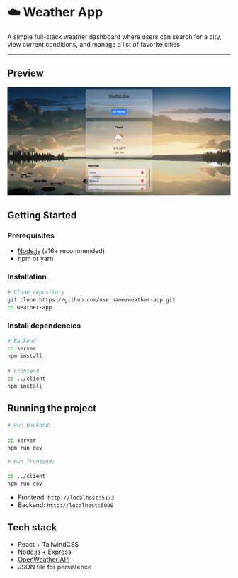 # ☁️ Weather App

A simple full-stack weather dashboard where users can search for a city, view current conditions, and manage a list of favorite cities.

---

## Preview

<img src="client/public/screenshot.png" alt="Weather App Screenshot" width="1000"/>

## Getting Started

### Prerequisites

- [Node.js](https://nodejs.org/) (v16+ recommended)
- npm or yarn

### Installation

```bash
# Clone repository
git clone https://github.com/username/weather-app.git
cd weather-app
```

### Install dependencies

```bash
# Backend
cd server
npm install

# Frontend
cd ../client
npm install
```

## Running the project

```bash
# Run backend:

cd server
npm run dev
```

```bash
# Run frontend:

cd ../client
npm run dev
```

- Frontend: `http://localhost:5173`
- Backend: `http://localhost:5000`

## Tech stack

- React + TailwindCSS
- Node.js + Express
- [OpenWeather API](https://openweathermap.org/api)
- JSON file for persistence
